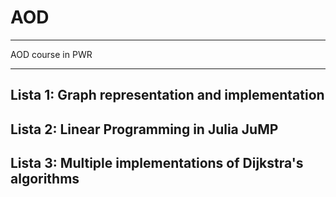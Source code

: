 # AOD
---

AOD course in PWR

---

## Lista 1: Graph representation and implementation



## Lista 2: Linear Programming in Julia JuMP



## Lista 3: Multiple implementations of Dijkstra's algorithms



